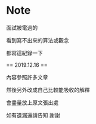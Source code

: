 # Note
 
面試被電過的

看到寫不出來的算法或觀念

都寫這紀錄一下

== 2019.12.16 ==

內容參照許多文章

然後另外改成自己比較能吸收的解釋

會盡量放上原文張出處

如有遺漏還請告知 謝謝
